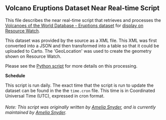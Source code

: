 ## Volcano Eruptions Dataset Near Real-time Script
This file describes the near real-time script that retrieves and processes the [Volcanoes of the World Database - Eruptions dataset](http://volcano.si.edu/search_eruption.cfm) for [display on Resource Watch](https://resourcewatch.org/data/explore/dis013-Volcanoes-CSV).

This dataset was provided by the source as a XML file. This XML was first converted into a JSON and then transformed into a table so that it could be uploaded to Carto. The 'GeoLocation' was used to create the geometry shown on Resource Watch.


Please see the [Python script](https://github.com/resource-watch/nrt-scripts/blob/master/dis_013_volcano_eruptions/contents/src/__init__.py) for more details on this processing.

**Schedule**

This script is run daily. The exact time that the script is run to update the dataset can be found in the the `time.cron` file. This time is in Coordinated Universal Time (UTC), expressed in cron format.

###### Note: This script was originally written by [Amelia Snyder](https://www.wri.org/profile/amelia-snyder), and is currently maintained by [Amelia Snyder](https://www.wri.org/profile/amelia-snyder).
